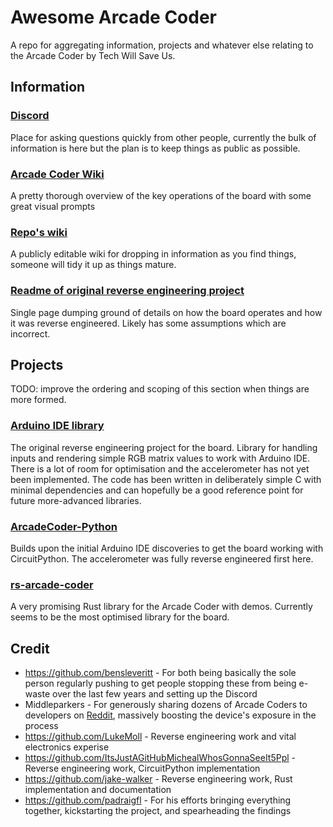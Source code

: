 # Awesome Arcade Coder

A repo for aggregating information, projects and whatever else relating to the Arcade Coder by Tech Will Save Us.

## Information

### [Discord](https://discord.gg/mqRF4cSS)

Place for asking questions quickly from other people, currently the bulk of information is here but the plan is to keep things as public as possible.

### [Arcade Coder Wiki](https://jake-walker.github.io/rs-arcade-coder/hardware/overview/)

A pretty thorough overview of the key operations of the board with some great visual prompts

### [Repo's wiki](https://github.com/padraigfl/awesome-arcade-coder/wiki)

A publicly editable wiki for dropping in information as you find things, someone will tidy it up as things mature.

### [Readme of original reverse engineering project](https://github.com/padraigfl/twsu-arcade-coder-esp32/blob/master/README.md)

Single page dumping ground of details on how the board operates and how it was reverse engineered. Likely has some assumptions which are incorrect.

## Projects

TODO: improve the ordering and scoping of this section when things are more formed. 

### [Arduino IDE library](https://github.com/padraigfl/twsu-arcade-coder-esp32)

The original reverse engineering project for the board. Library for handling inputs and rendering simple RGB matrix values to work with Arduino IDE. There is a lot of room for optimisation and the accelerometer has not yet been implemented.
The code has been written in deliberately simple C with minimal dependencies and can hopefully be a good reference point for future more-advanced libraries.

### [ArcadeCoder-Python](https://github.com/ItsJustAGitHubMichealWhosGonnaSeeIt5Ppl/ArcadeCoder-Python)

Builds upon the initial Arduino IDE discoveries to get the board working with CircuitPython. The accelerometer was fully reverse engineered first here.

### [rs-arcade-coder](https://github.com/jake-walker/rs-arcade-coder)

A very promising Rust library for the Arcade Coder with demos. Currently seems to be the most optimised library for the board.

## Credit

- https://github.com/bensleveritt - For both being basically the sole person regularly pushing to get people stopping these from being e-waste over the last few years and setting up the Discord 
- Middleparkers - For generously sharing dozens of Arcade Coders to developers on [Reddit](https://www.reddit.com/r/LinusTechTips/comments/1jgk9cr/how_can_i_stop_all_of_this_from_becoming_ewaste/), massively boosting the device's exposure in the process
- https://github.com/LukeMoll - Reverse engineering work and vital electronics experise
- https://github.com/ItsJustAGitHubMichealWhosGonnaSeeIt5Ppl - Reverse engineering work, CircuitPython implementation
- https://github.com/jake-walker - Reverse engineering work, Rust implementation and documentation
- https://github.com/padraigfl - For his efforts bringing everything together, kickstarting the project, and spearheading the findings
